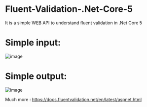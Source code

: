 # Fluent-Validation-.Net-Core-5

It is a simple WEB API to understand fluent validation in .Net Core 5

# Simple input:
![image](https://user-images.githubusercontent.com/33750318/159187675-47b1c685-640d-4ad5-b8b4-1045267209bd.png)

# Simple output:
![image](https://user-images.githubusercontent.com/33750318/159187715-5d7ff519-5a1a-4f7d-84e5-1af983b8c53b.png)


Much more : https://docs.fluentvalidation.net/en/latest/aspnet.html


